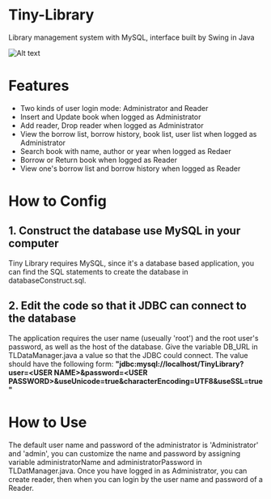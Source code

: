 # Tiny-Library
Library management system with MySQL, interface built by Swing in Java

![Alt text](https://cl.ly/0D2k2n1t473Z/Tiny%20Library.png)

# Features
- Two kinds of user login mode: Administrator and Reader
- Insert and Update book when logged as Administrator
- Add reader, Drop reader when logged as Administrator
- View the borrow list, borrow history, book list, user list when logged as Administrator
- Search book with name, author or year when logged as Redaer
- Borrow or Return book when logged as Reader
- View one's borrow list and borrow history when logged as Reader

# How to Config
## 1. Construct the database use MySQL in your computer
Tiny Library requires MySQL, since it's a database based application, you can find the SQL statements to create the database in databaseConstruct.sql.
## 2. Edit the code so that it JDBC can connect to the database
The application requires the  user name (useually 'root') and the root user's password, as well as the host of the database. Give the variable DB_URL in TLDataManager.java a value so that the JDBC could connect.
The value should have the following form:
__"jdbc:mysql://localhost/TinyLibrary?user=\<USER NAME\>&password=\<USER PASSWORD\>&useUnicode=true&characterEncoding=UTF8&useSSL=true"__

# How to Use
The default user name and password of the administrator is 'Administrator' and 'admin', you can customize the name and password by assigning variable administratorName and administratorPassword in TLDatManager.java.
Once you have logged in as Administrator, you can create reader, then when you can login by the user name and password of a Reader.
